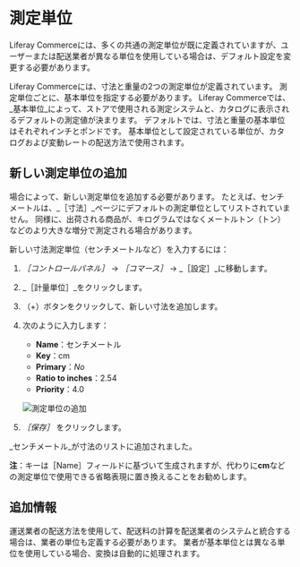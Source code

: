 # 測定単位

Liferay Commerceには、多くの共通の測定単位が既に定義されていますが、ユーザーまたは配送業者が異なる単位を使用している場合は、デフォルト設定を変更する必要があります。

Liferay Commerceには、寸法と重量の2つの測定単位が定義されています。 測定単位ごとに、基本単位を指定する必要があります。 Liferay Commerceでは、_基本単位_によって、ストアで使用される測定システムと、カタログに表示されるデフォルトの測定値が決まります。 デフォルトでは、寸法と重量の基本単位はそれぞれインチとポンドです。 基本単位として設定されている単位が、カタログおよび変動レートの配送方法で使用されます。

## 新しい測定単位の追加

場合によって、新しい測定単位を追加する必要があります。 たとえば、センチメートルは、_［寸法］_ページにデフォルトの測定単位としてリストされていません。 同様に、出荷される商品が、キログラムではなくメートルトン（トン）などのより大きな増分で測定される場合があります。

新しい寸法測定単位（センチメートルなど）を入力するには：

1. _［コントロールパネル］_ → _［コマース］_ → _［設定］_に移動します。
1. _［計量単位］_をクリックします。
1. （+）ボタンをクリックして、新しい寸法を追加します。
1. 次のように入力します：
    * **Name**：センチメートル
    * **Key**：cm
    * **Primary**：_No_
    * **Ratio to inches**：2.54
    * **Priority**：4.0

    ![測定単位の追加](./measurement-units/images/01.png)

1. _［保存］_ をクリックします。

_センチメートル_が寸法のリストに追加されました。

**注**：キーは［Name］フィールドに基づいて生成されますが、代わりに**cm**などの測定単位で使用できる省略表現に置き換えることをお勧めします。

## 追加情報

運送業者の配送方法を使用して、配送料の計算を配送業者のシステムと統合する場合は、業者の単位も定義する必要があります。 業者が基本単位とは異なる単位を使用している場合、変換は自動的に処理されます。

